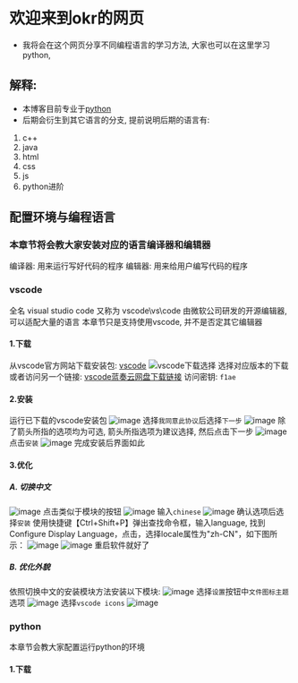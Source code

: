 # 欢迎来到okr的网页

- 我将会在这个网页分享不同编程语言的学习方法, 大家也可以在这里学习python, 
## 解释:

- 本博客目前专业于[python](https://www.python.org/)
- 后期会衍生到其它语言的分支, 提前说明后期的语言有:

1. c++
2. java
3. html
4. css
5. js
6. python进阶

## 配置环境与编程语言
### 本章节将会教大家安装对应的语言编译器和编辑器
编译器: 用来运行写好代码的程序
编辑器: 用来给用户编写代码的程序
###  vscode
全名 visual studio code 又称为 vscode\vs\code 由微软公司研发的开源编辑器, 可以适配大量的语言
本章节只是支持使用vscode, 并不是否定其它编辑器
####    1.下载
从vscode官方网站下载安装包: [vscode](https://code.visualstudio.com/)
![vscode下载选择](https://user-images.githubusercontent.com/83909447/179445166-e6d771f2-ce7e-4ab5-a2b0-3dd337e24d4e.png)
选择对应版本的下载
或者访问另一个链接:
[vscode蓝奏云网盘下载链接](https://shaiguo.lanzouv.com/ikDa307zokfc)
访问密钥: `f1ae`
####    2.安装
运行已下载的vscode安装包
![image](https://user-images.githubusercontent.com/83909447/179446361-2742985b-7b2f-41cf-91d3-9c91461f8092.png)
选择`我同意此协议`后选择`下一步`
![image](https://user-images.githubusercontent.com/83909447/179446440-ac30c3b0-9a6a-43fd-8574-1408827a92c5.png)
除了箭头所指的选项均为可选, 箭头所指选项为建议选择, 然后点击下一步
![image](https://user-images.githubusercontent.com/83909447/179446523-0d7bd9ab-a1f8-4ba9-9608-286c7e631af4.png)
点击`安装`
![image](https://user-images.githubusercontent.com/83909447/179446606-bd0fe661-372f-446a-8cd5-96792dc01e33.png)
完成安装后界面如此
####    3.优化
#####     A. 切换中文
![image](https://user-images.githubusercontent.com/83909447/179446653-bb46c7b0-c520-4254-82a4-a11bd4ce9c31.png)
点击类似于模块的按钮
![image](https://user-images.githubusercontent.com/83909447/179446752-7dd57820-25c0-4c17-811d-764340a8c2a6.png)
输入`chinese`
![image](https://user-images.githubusercontent.com/83909447/179446797-02bb65bf-0a64-46d1-b975-5466bd3fed53.png)
确认选项后选择`安装`
使用快捷键【Ctrl+Shift+P】弹出查找命令框，输入language, 找到Configure Display Language，点击，选择locale属性为"zh-CN"，如下图所示：
![image](https://user-images.githubusercontent.com/83909447/179447109-ec17e502-e207-494d-90c7-318771a70c84.png)
![image](https://user-images.githubusercontent.com/83909447/179447162-beb53e7b-667d-4510-8cd6-a990978c0591.png)
重启软件就好了
#####     B. 优化外貌
依照切换中文的安装模块方法安装以下模块:
![image](https://user-images.githubusercontent.com/83909447/179447368-274bbb7e-68ef-4d09-854e-bd33bd151643.png)
选择`设置`按钮中`文件图标主题`选项
![image](https://user-images.githubusercontent.com/83909447/179447424-7e7e52a8-9e1a-471c-b824-cf6fabee53dc.png)
选择`vscode icons`
![image](https://user-images.githubusercontent.com/83909447/179447550-0d41cfa5-6b98-4049-8c3c-ffbe9f5b4cca.png)


###  python
本章节会教大家配置运行python的环境
####    1.下载
